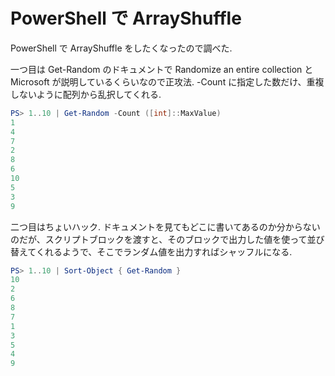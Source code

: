 # PowerShell で ArrayShuffle

PowerShell で ArrayShuffle をしたくなったので調べた.

一つ目は Get-Random のドキュメントで Randomize an entire collection と Microsoft が説明しているくらいなので正攻法. -Count に指定した数だけ、重複しないように配列から乱択してくれる.

```powershell
PS> 1..10 | Get-Random -Count ([int]::MaxValue)
1
4
7
2
8
6
10
5
3
9
```

二つ目はちょいハック. ドキュメントを見てもどこに書いてあるのか分からないのだが、スクリプトブロックを渡すと、そのブロックで出力した値を使って並び替えてくれるようで、そこでランダム値を出力すればシャッフルになる.

```powershell
PS> 1..10 | Sort-Object { Get-Random }
10
2
6
8
7
1
3
5
4
9
```
